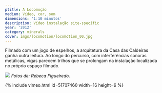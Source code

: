 ```yaml
---
ptitle: A Locomoção
medium: Vídeo, cor, som
dimensions: '1:10 minutos'
description: Vídeo instalação site-specific
year: '2012'
category: minerals
cover: imgs/locomotion/locomotion_00.jpg
---
```

Filmado com um jogo de espelhos, a arquitetura da Casa das Caldeiras ganha outra leitura. Ao longo do percurso, com interferências sonoras metálicas, vigas parecem trilhos que se prolongam na instalação localizada no próprio espaço filmado.

![]({{site.baseurl}}/imgs/locomotion/locomotion_01.jpg)
_Fotos de: Rebeca Figueiredo._

{% include vimeo.html id=51707460 width=16 height=9 %}
